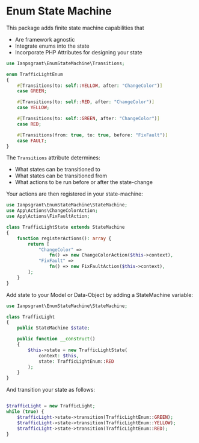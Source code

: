 # Enum State Machine

This package adds finite state machine capabilities that
* Are framework agnostic 
* Integrate enums into the state
* Incorporate PHP Attributes for designing your state

```php
use Ianpsgrant\EnumStateMachine\Transitions;

enum TrafficLightEnum
{
    #[Transitions(to: self::YELLOW, after: "ChangeColor")]
    case GREEN;

    #[Transitions(to: self::RED, after: "ChangeColor")]
    case YELLOW;

    #[Transitions(to: self::GREEN, after: "ChangeColor")]
    case RED;

    #[Transitions(from: true, to: true, before: "FixFault")]
    case FAULT;
}
```

The `Transitions` attribute determines:
* What states can be transitioned to
* What states can be transitioned from
* What actions to be run before or after the state-change

Your actions are then registered in your state-machine:

```php
use Ianpsgrant\EnumStateMachine\StateMachine;
use App\Actions\ChangeColorAction;
use App\Actions\FixFaultAction;

class TrafficLightState extends StateMachine
{
    function registerActions(): array {
        return [
            "ChangeColor" => 
                fn() => new ChangeColorAction($this->context),
            "FixFault" => 
                fn() => new FixFaultAction($this->context),
        ];
    }
}
```

Add state to your Model or Data-Object by adding a StateMachine variable:

```php
use Ianpsgrant\EnumStateMachine\StateMachine;

class TrafficLight
{
    public StateMachine $state;

    public function __construct()
    {
        $this->state = new TrafficLightState(
            context: $this, 
            state: TrafficLightEnum::RED
        );
    }
}
```

And transition your state as follows:
```php

$trafficLight = new TrafficLight;
while (true) {
    $trafficLight->state->transition(TrafficLightEnum::GREEN);
    $trafficLight->state->transition(TrafficLightEnum::YELLOW);
    $trafficLight->state->transition(TrafficLightEnum::RED);
}
```